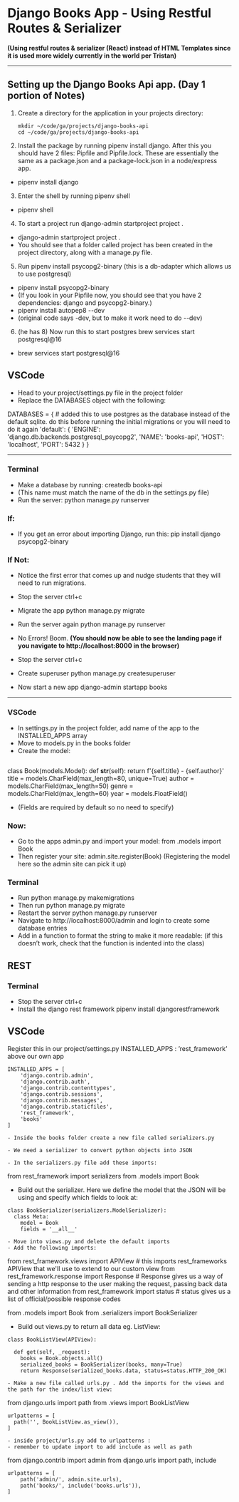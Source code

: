 # Django Books App - Using Restful Routes & Serializer <br>
**(Using restful routes & serializer (React) instead of HTML Templates since it is used more widely currently in the world per Tristan)**

<hr>

## Setting up the Django Books Api app. (Day 1 portion of Notes)

1. Create a directory for the application in your projects directory:
   ```
   mkdir ~/code/ga/projects/django-books-api
   cd ~/code/ga/projects/django-books-api

2. Install the package by running pipenv install django. After this you should have 2 files: Pipfile and Pipfile.lock. These are essentially the same as a package.json and a package-lock.json in a node/express app.
- pipenv install django

3. Enter the shell by running pipenv shell
- pipenv shell

4. To start a project run django-admin startproject project .
- django-admin startproject project .
- You should see that a folder called project has been created in the project directory, along with a manage.py file.

5. Run pipenv install psycopg2-binary (this is a db-adapter which allows us to use postgresql)
- pipenv install psycopg2-binary
- (If you look in your Pipfile now, you should see that you have 2 dependencies: django and psycopg2-binary.)
- pipenv install autopep8 --dev
- (original code says -dev, but to make it work need to do --dev)
  
6. (he has 8) Now run this to start postgres brew services start postgresql@16
- brew services start postgresql@16
  
## VSCode
- Head to your project/settings.py file in the project folder
- Replace the DATABASES object with the following:
  
DATABASES = { # added this to use postgres as the database instead of the default sqlite. do this before running the initial migrations or you will need to do it again
    'default': {
        'ENGINE': 'django.db.backends.postgresql_psycopg2',
        'NAME': 'books-api',
        'HOST': 'localhost',
        'PORT': 5432
    }
}

<hr>

### Terminal
- Make a database by running: createdb books-api
- (This name must match the name of the db in the settings.py file)
- Run the server: python manage.py runserver

### If:
- If you get an error about importing Django, run this: pip install django psycopg2-binary

### If Not:
- Notice the first error that comes up and nudge students that they will need to run migrations.
- Stop the server ctrl+c
- Migrate the app python manage.py migrate
- Run the server again python manage.py runserver
- No Errors! Boom.
**(You should now be able to see the landing page if you navigate to http://localhost:8000 in the browser)**
  
- Stop the server ctrl+c
- Create superuser python manage.py createsuperuser
- Now start a new app django-admin startapp books

<hr>
  
### VSCode
- In settings.py in the project folder, add name of the app to the INSTALLED_APPS array
- Move to models.py in the books folder
- Create the model:
  ```
class Book(models.Model):
  def __str__(self):
    return f'{self.title} - {self.author}'
  title = models.CharField(max_length=80, unique=True)
  author = models.CharField(max_length=50)
  genre = models.CharField(max_length=60)
  year = models.FloatField()

- (Fields are required by default so no need to specify)

### Now:
- Go to the apps admin.py and import your model: from .models import Book
- Then register your site: admin.site.register(Book)
(Registering the model here so the admin site can pick it up)

### Terminal
- Run python manage.py makemigrations
- Then run python manage.py migrate
- Restart the server python manage.py runserver
- Navigate to http://localhost:8000/admin and login to create some database entries
- Add in a function to format the string to make it more readable: (if this doesn’t work, check that the function is indented into the class)
  
## REST

### Terminal
- Stop the server ctrl+c
- Install the django rest framework pipenv install djangorestframework
  
## VSCode
Register this in our project/settings.py INSTALLED_APPS : ’rest_framework’ above our own app
```
INSTALLED_APPS = [
    'django.contrib.admin',
    'django.contrib.auth',
    'django.contrib.contenttypes',
    'django.contrib.sessions',
    'django.contrib.messages',
    'django.contrib.staticfiles',
    'rest_framework',
    'books'
]

- Inside the books folder create a new file called serializers.py

- We need a serializer to convert python objects into JSON

- In the serializers.py file add these imports:

```
from rest_framework import serializers
from .models import Book
- Build out the serializer. Here we define the model that the JSON will be using and specify which fields to look at:

```
class BookSerializer(serializers.ModelSerializer):
  class Meta:
    model = Book
    fields = '__all__'

- Move into views.py and delete the default imports
- Add the following imports:

```
from rest_framework.views import APIView # this imports rest_frameworks APIView that we'll use to extend to our custom view
from rest_framework.response import Response # Response gives us a way of sending a http response to the user making the request, passing back data and other information
from rest_framework import status # status gives us a list of official/possible response codes

from .models import Book
from .serializers import BookSerializer

- Build out views.py to return all data eg. ListView:

```
class BookListView(APIView):

  def get(self, _request):
    books = Book.objects.all()
    serialized_books = BookSerializer(books, many=True)
    return Response(serialized_books.data, status=status.HTTP_200_OK)

- Make a new file called urls.py . Add the imports for the views and the path for the index/list view:

```
from django.urls import path
from .views import BookListView
```
urlpatterns = [
  path('', BookListView.as_view()),
]

- inside project/urls.py add to urlpatterns :
- remember to update import to add include as well as path

```
from django.contrib import admin
from django.urls import path, include

```
urlpatterns = [
    path('admin/', admin.site.urls),
    path('books/', include('books.urls')),
]
